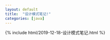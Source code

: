 ```yaml
---
layout: default
title:  "设计模式笔记!"
categories: [java]
---
```

{% include html/2019-12-18-设计模式笔记.html %}
